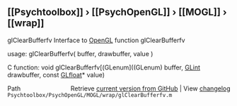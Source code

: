 ## [[Psychtoolbox]] &#8250; [[PsychOpenGL]] &#8250; [[MOGL]] &#8250; [[wrap]]

glClearBufferfv  Interface to [OpenGL](OpenGL) function glClearBufferfv  
  
usage:  glClearBufferfv( buffer, drawbuffer, value )  
  
C function:  void glClearBufferfv[(GLenum]((GLenum) buffer, [GLint](GLint) drawbuffer, const [GLfloat](GLfloat)\* value)  




<div class="code_header" style="text-align:right;">
  <span style="float:left;">Path&nbsp;&nbsp;</span> <span class="counter">Retrieve <a href=
  "https://raw.github.com/Psychtoolbox-3/Psychtoolbox-3/beta/Psychtoolbox/PsychOpenGL/MOGL/wrap/glClearBufferfv.m">current version from GitHub</a> | View <a href=
  "https://github.com/Psychtoolbox-3/Psychtoolbox-3/commits/beta/Psychtoolbox/PsychOpenGL/MOGL/wrap/glClearBufferfv.m">changelog</a></span>
</div>
<div class="code">
  <code>Psychtoolbox/PsychOpenGL/MOGL/wrap/glClearBufferfv.m</code>
</div>

